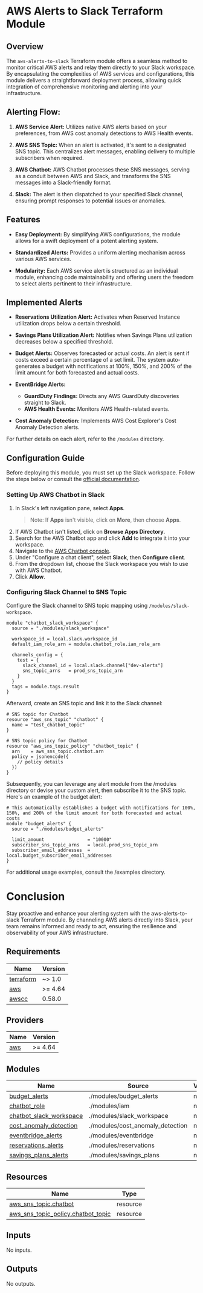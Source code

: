 # AWS Alerts to Slack Terraform Module

## Overview

The `aws-alerts-to-slack` Terraform module offers a seamless method to monitor critical AWS alerts and relay them directly to your Slack workspace. By encapsulating the complexities of AWS services and configurations, this module delivers a straightforward deployment process, allowing quick integration of comprehensive monitoring and alerting into your infrastructure.

## Alerting Flow:

1. **AWS Service Alert:** Utilizes native AWS alerts based on your preferences, from AWS cost anomaly detections to AWS Health events.

2. **AWS SNS Topic:** When an alert is activated, it's sent to a designated SNS topic. This centralizes alert messages, enabling delivery to multiple subscribers when required.

3. **AWS Chatbot:** AWS Chatbot processes these SNS messages, serving as a conduit between AWS and Slack, and transforms the SNS messages into a Slack-friendly format.

4. **Slack:** The alert is then dispatched to your specified Slack channel, ensuring prompt responses to potential issues or anomalies.

## Features

- **Easy Deployment:** By simplifying AWS configurations, the module allows for a swift deployment of a potent alerting system.
  
- **Standardized Alerts:** Provides a uniform alerting mechanism across various AWS services.

- **Modularity:** Each AWS service alert is structured as an individual module, enhancing code maintainability and offering users the freedom to select alerts pertinent to their infrastructure.

## Implemented Alerts

- **Reservations Utilization Alert:** Activates when Reserved Instance utilization drops below a certain threshold.

- **Savings Plans Utilization Alert:** Notifies when Savings Plans utilization decreases below a specified threshold.

- **Budget Alerts:** Observes forecasted or actual costs. An alert is sent if costs exceed a certain percentage of a set limit. The system auto-generates a budget with notifications at 100%, 150%, and 200% of the limit amount for both forecasted and actual costs.

- **EventBridge Alerts:**
  - **GuardDuty Findings:** Directs any AWS GuardDuty discoveries straight to Slack.
  - **AWS Health Events:** Monitors AWS Health-related events.

- **Cost Anomaly Detection:** Implements AWS Cost Explorer's Cost Anomaly Detection alerts.

For further details on each alert, refer to the `/modules` directory.

## Configuration Guide

Before deploying this module, you must set up the Slack workspace. Follow the steps below or consult the [official documentation](https://docs.aws.amazon.com/chatbot/latest/adminguide/slack-setup.html#:~:text=To%20configure%20a%20Slack%20client).

### Setting Up AWS Chatbot in Slack

1. In Slack's left navigation pane, select **Apps**.
    > Note: If **Apps** isn't visible, click on **More**, then choose **Apps**.
2. If AWS Chatbot isn't listed, click on **Browse Apps Directory**.
3. Search for the AWS Chatbot app and click **Add** to integrate it into your workspace.
4. Navigate to the [AWS Chatbot console](https://console.aws.amazon.com/chatbot/).
5. Under "Configure a chat client", select **Slack**, then **Configure client**.
6. From the dropdown list, choose the Slack workspace you wish to use with AWS Chatbot.
7. Click **Allow**.

### Configuring Slack Channel to SNS Topic

Configure the Slack channel to SNS topic mapping using `/modules/slack-workspace`.

```hcl
module "chatbot_slack_workspace" {
  source = "./modules/slack_workspace"

  workspace_id = local.slack.workspace_id
  default_iam_role_arn = module.chatbot_role.iam_role_arn

  channels_config = {
    test = {
      slack_channel_id = local.slack.channel["dev-alerts"]
      sns_topic_arns   = prod_sns_topic_arn
    }
  }
  tags = module.tags.result
}
```

Afterward, create an SNS topic and link it to the Slack channel:
    
```hcl
# SNS topic for Chatbot
resource "aws_sns_topic" "chatbot" {
  name = "test_chatbot_topic"
}

# SNS topic policy for Chatbot
resource "aws_sns_topic_policy" "chatbot_topic" {
  arn    = aws_sns_topic.chatbot.arn
  policy = jsonencode({
    // policy details
  })
}
```
Subsequently, you can leverage any alert module from the /modules directory or devise your custom alert, then subscribe it to the SNS topic. Here's an example of the budget alert:

```hcl
# This automatically establishes a budget with notifications for 100%, 150%, and 200% of the limit amount for both forecasted and actual costs
module "budget_alerts" {
  source = "./modules/budget_alerts"

  limit_amount                = "10000"
  subscriber_sns_topic_arns   = local.prod_sns_topic_arn
  subscriber_email_addresses  = local.budget_subscriber_email_addresses
}
```

For additional usage examples, consult the /examples directory.

# Conclusion
Stay proactive and enhance your alerting system with the aws-alerts-to-slack Terraform module. By channeling AWS alerts directly into Slack, your team remains informed and ready to act, ensuring the resilience and observability of your AWS infrastructure.

<!-- BEGINNING OF PRE-COMMIT-TERRAFORM DOCS HOOK -->
## Requirements

| Name | Version |
|------|---------|
| <a name="requirement_terraform"></a> [terraform](#requirement\_terraform) | ~> 1.0 |
| <a name="requirement_aws"></a> [aws](#requirement\_aws) | >= 4.64 |
| <a name="requirement_awscc"></a> [awscc](#requirement\_awscc) | 0.58.0 |

## Providers

| Name | Version |
|------|---------|
| <a name="provider_aws"></a> [aws](#provider\_aws) | >= 4.64 |

## Modules

| Name | Source | Version |
|------|--------|---------|
| <a name="module_budget_alerts"></a> [budget\_alerts](#module\_budget\_alerts) | ./modules/budget_alerts | n/a |
| <a name="module_chatbot_role"></a> [chatbot\_role](#module\_chatbot\_role) | ./modules/iam | n/a |
| <a name="module_chatbot_slack_workspace"></a> [chatbot\_slack\_workspace](#module\_chatbot\_slack\_workspace) | ./modules/slack_workspace | n/a |
| <a name="module_cost_anomaly_detection"></a> [cost\_anomaly\_detection](#module\_cost\_anomaly\_detection) | ./modules/cost_anomaly_detection | n/a |
| <a name="module_eventbridge_alerts"></a> [eventbridge\_alerts](#module\_eventbridge\_alerts) | ./modules/eventbridge | n/a |
| <a name="module_reservations_alerts"></a> [reservations\_alerts](#module\_reservations\_alerts) | ./modules/reservations | n/a |
| <a name="module_savings_plans_alerts"></a> [savings\_plans\_alerts](#module\_savings\_plans\_alerts) | ./modules/savings_plans | n/a |

## Resources

| Name | Type |
|------|------|
| [aws_sns_topic.chatbot](https://registry.terraform.io/providers/hashicorp/aws/latest/docs/resources/sns_topic) | resource |
| [aws_sns_topic_policy.chatbot_topic](https://registry.terraform.io/providers/hashicorp/aws/latest/docs/resources/sns_topic_policy) | resource |

## Inputs

No inputs.

## Outputs

No outputs.
<!-- END OF PRE-COMMIT-TERRAFORM DOCS HOOK -->